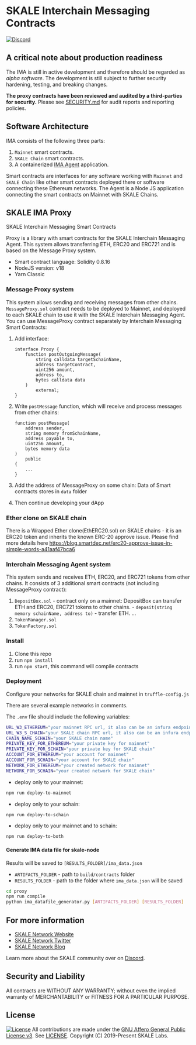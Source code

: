 <!-- SPDX-License-Identifier: (AGPL-3.0-only OR CC-BY-4.0) -->

# SKALE Interchain Messaging Contracts

[![Discord](https://img.shields.io/discord/534485763354787851.svg)](https://discord.gg/vvUtWJB)

## A critical note about production readiness

The IMA is still in active development and therefore should be regarded as _alpha software_. The development is still subject to further security hardening, testing, and breaking changes.

**The proxy contracts have been reviewed and audited by a third-parties for security.**
Please see [SECURITY.md](.github/SECURITY.md) for audit reports and reporting policies.

## Software Architecture

IMA consists of the following three parts:

1) `Mainnet` smart contracts.
2) `SKALE Chain` smart contracts.
3) A containerized [IMA Agent](https://github.com/skalenetwork/ima-agent) application.

Smart contracts are interfaces for any software working with `Mainnet` and `SKALE Chain` like other smart contracts deployed there or software connecting these Ethereum networks.
The Agent is a Node JS application connecting the smart contracts on Mainnet with SKALE Chains.

## SKALE IMA Proxy

SKALE Interchain Messaging Smart Contracts

Proxy is a library with smart contracts for the SKALE Interchain Messaging Agent. This system allows transferring ETH, ERC20 and ERC721 and is based on the Message Proxy system.

- Smart contract language: Solidity 0.8.16
- NodeJS version: v18
- Yarn Classic

### Message Proxy system

This system allows sending and receiving messages from other chains. `MessageProxy.sol` contract needs to be deployed to Mainnet, and deployed to each SKALE chain to use it with the SKALE Interchain Messaging Agent.
You can use MessageProxy contract separately by Interchain Messaging Smart Contracts:

1) Add interface:

    ```solidity
    interface Proxy {
        function postOutgoingMessage(
            string calldata targetSchainName,
            address targetContract,
            uint256 amount,
            address to,
            bytes calldata data
        )
            external;
    }
    ```

2) Write `postMessage` function, which will receive and process messages from other chains:

    ```solidity
    function postMessage(
        address sender,
        string memory fromSchainName,
        address payable to,
        uint256 amount,
        bytes memory data
    )
        public
    {
        ...
    }
    ```

3) Add the address of MessageProxy on some chain:
    Data of Smart contracts stores in `data` folder

4) Then continue developing your dApp

### Ether clone on SKALE chain

There is a Wrapped Ether clone(EthERC20.sol) on SKALE chains - it is an ERC20 token and inherits the known ERC-20 approve issue. Please find more details here <https://blog.smartdec.net/erc20-approve-issue-in-simple-words-a41aaf47bca6>

### Interchain Messaging Agent system

This system sends and receives ETH, ERC20, and ERC721 tokens from other chains.
It consists of 3 additional smart contracts (not including MessageProxy contract):

1) `DepositBox.sol` - contract only on a mainnet: DepositBox can transfer ETH and ERC20, ERC721 tokens to other chains. \- `deposit(string memory schainName, address to)` - transfer ETH. ...
2) `TokenManager.sol`
3) `TokenFactory.sol`

### Install

1) Clone this repo
2) run `npm install`
3) run `npm start`, this command will compile contracts

### Deployment

Configure your networks for SKALE chain and mainnet in `truffle-config.js`

There are several example networks in comments.

The `.env` file should include the following variables:

```bash
URL_W3_ETHEREUM="your mainnet RPC url, it also can be an infura endpoint"
URL_W3_S_CHAIN="your SKALE chain RPC url, it also can be an infura endpoint"
CHAIN_NAME_SCHAIN="your SKALE chain name"
PRIVATE_KEY_FOR_ETHEREUM="your private key for mainnet"
PRIVATE_KEY_FOR_SCHAIN="your private key for SKALE chain"
ACCOUNT_FOR_ETHEREUM="your account for mainnet"
ACCOUNT_FOR_SCHAIN="your account for SKALE chain"
NETWORK_FOR_ETHEREUM="your created network for mainnet"
NETWORK_FOR_SCHAIN="your created network for SKALE chain"
```

- deploy only to your mainnet:

```bash
npm run deploy-to-mainnet
```

- deploy only to your schain:

```bash
npm run deploy-to-schain
```

- deploy only to your mainnet and to schain:

```bash
npm run deploy-to-both
```

#### Generate IMA data file for skale-node

Results will be saved to `[RESULTS_FOLDER]/ima_data.json`

- `ARTIFACTS_FOLDER` - path to `build/contracts` folder
- `RESULTS_FOLDER` - path to the folder where `ima_data.json` will be saved

```bash
cd proxy
npm run compile
python ima_datafile_generator.py [ARTIFACTS_FOLDER] [RESULTS_FOLDER]
```

## For more information

- [SKALE Network Website](https://skale.network)
- [SKALE Network Twitter](https://twitter.com/SkaleNetwork)
- [SKALE Network Blog](https://skale.network/blog)

Learn more about the SKALE community over on [Discord](https://discord.gg/vvUtWJB).

## Security and Liability

All contracts are WITHOUT ANY WARRANTY; without even the implied warranty of MERCHANTABILITY or FITNESS FOR A PARTICULAR PURPOSE.

## License

[![License](https://img.shields.io/github/license/skalenetwork/IMA)](LICENSE)
All contributions are made under the [GNU Affero General Public License v3](https://www.gnu.org/licenses/agpl-3.0.en.html). See [LICENSE](LICENSE).
Copyright (C) 2019-Present SKALE Labs.
